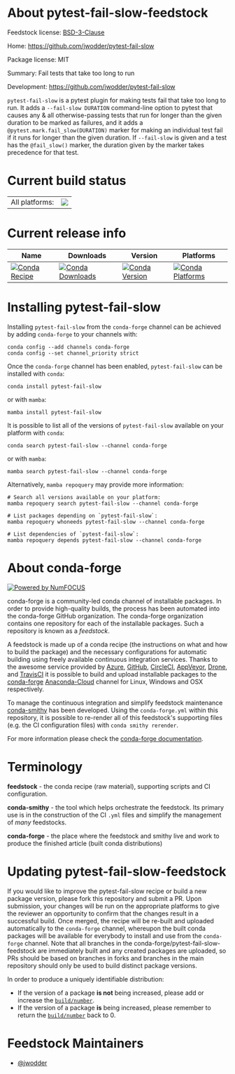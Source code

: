 About pytest-fail-slow-feedstock
================================

Feedstock license: [BSD-3-Clause](https://github.com/conda-forge/pytest-fail-slow-feedstock/blob/main/LICENSE.txt)

Home: https://github.com/jwodder/pytest-fail-slow

Package license: MIT

Summary: Fail tests that take too long to run

Development: https://github.com/jwodder/pytest-fail-slow

`pytest-fail-slow` is a pytest plugin for making tests fail that take too
long to run.  It adds a `--fail-slow DURATION` command-line option to
pytest that causes any & all otherwise-passing tests that run for longer
than the given duration to be marked as failures, and it adds a
`@pytest.mark.fail_slow(DURATION)` marker for making an individual test
fail if it runs for longer than the given duration.  If `--fail-slow` is
given and a test has the `@fail_slow()` marker, the duration given by the
marker takes precedence for that test.


Current build status
====================


<table><tr><td>All platforms:</td>
    <td>
      <a href="https://dev.azure.com/conda-forge/feedstock-builds/_build/latest?definitionId=16015&branchName=main">
        <img src="https://dev.azure.com/conda-forge/feedstock-builds/_apis/build/status/pytest-fail-slow-feedstock?branchName=main">
      </a>
    </td>
  </tr>
</table>

Current release info
====================

| Name | Downloads | Version | Platforms |
| --- | --- | --- | --- |
| [![Conda Recipe](https://img.shields.io/badge/recipe-pytest--fail--slow-green.svg)](https://anaconda.org/conda-forge/pytest-fail-slow) | [![Conda Downloads](https://img.shields.io/conda/dn/conda-forge/pytest-fail-slow.svg)](https://anaconda.org/conda-forge/pytest-fail-slow) | [![Conda Version](https://img.shields.io/conda/vn/conda-forge/pytest-fail-slow.svg)](https://anaconda.org/conda-forge/pytest-fail-slow) | [![Conda Platforms](https://img.shields.io/conda/pn/conda-forge/pytest-fail-slow.svg)](https://anaconda.org/conda-forge/pytest-fail-slow) |

Installing pytest-fail-slow
===========================

Installing `pytest-fail-slow` from the `conda-forge` channel can be achieved by adding `conda-forge` to your channels with:

```
conda config --add channels conda-forge
conda config --set channel_priority strict
```

Once the `conda-forge` channel has been enabled, `pytest-fail-slow` can be installed with `conda`:

```
conda install pytest-fail-slow
```

or with `mamba`:

```
mamba install pytest-fail-slow
```

It is possible to list all of the versions of `pytest-fail-slow` available on your platform with `conda`:

```
conda search pytest-fail-slow --channel conda-forge
```

or with `mamba`:

```
mamba search pytest-fail-slow --channel conda-forge
```

Alternatively, `mamba repoquery` may provide more information:

```
# Search all versions available on your platform:
mamba repoquery search pytest-fail-slow --channel conda-forge

# List packages depending on `pytest-fail-slow`:
mamba repoquery whoneeds pytest-fail-slow --channel conda-forge

# List dependencies of `pytest-fail-slow`:
mamba repoquery depends pytest-fail-slow --channel conda-forge
```


About conda-forge
=================

[![Powered by
NumFOCUS](https://img.shields.io/badge/powered%20by-NumFOCUS-orange.svg?style=flat&colorA=E1523D&colorB=007D8A)](https://numfocus.org)

conda-forge is a community-led conda channel of installable packages.
In order to provide high-quality builds, the process has been automated into the
conda-forge GitHub organization. The conda-forge organization contains one repository
for each of the installable packages. Such a repository is known as a *feedstock*.

A feedstock is made up of a conda recipe (the instructions on what and how to build
the package) and the necessary configurations for automatic building using freely
available continuous integration services. Thanks to the awesome service provided by
[Azure](https://azure.microsoft.com/en-us/services/devops/), [GitHub](https://github.com/),
[CircleCI](https://circleci.com/), [AppVeyor](https://www.appveyor.com/),
[Drone](https://cloud.drone.io/welcome), and [TravisCI](https://travis-ci.com/)
it is possible to build and upload installable packages to the
[conda-forge](https://anaconda.org/conda-forge) [Anaconda-Cloud](https://anaconda.org/)
channel for Linux, Windows and OSX respectively.

To manage the continuous integration and simplify feedstock maintenance
[conda-smithy](https://github.com/conda-forge/conda-smithy) has been developed.
Using the ``conda-forge.yml`` within this repository, it is possible to re-render all of
this feedstock's supporting files (e.g. the CI configuration files) with ``conda smithy rerender``.

For more information please check the [conda-forge documentation](https://conda-forge.org/docs/).

Terminology
===========

**feedstock** - the conda recipe (raw material), supporting scripts and CI configuration.

**conda-smithy** - the tool which helps orchestrate the feedstock.
                   Its primary use is in the construction of the CI ``.yml`` files
                   and simplify the management of *many* feedstocks.

**conda-forge** - the place where the feedstock and smithy live and work to
                  produce the finished article (built conda distributions)


Updating pytest-fail-slow-feedstock
===================================

If you would like to improve the pytest-fail-slow recipe or build a new
package version, please fork this repository and submit a PR. Upon submission,
your changes will be run on the appropriate platforms to give the reviewer an
opportunity to confirm that the changes result in a successful build. Once
merged, the recipe will be re-built and uploaded automatically to the
`conda-forge` channel, whereupon the built conda packages will be available for
everybody to install and use from the `conda-forge` channel.
Note that all branches in the conda-forge/pytest-fail-slow-feedstock are
immediately built and any created packages are uploaded, so PRs should be based
on branches in forks and branches in the main repository should only be used to
build distinct package versions.

In order to produce a uniquely identifiable distribution:
 * If the version of a package **is not** being increased, please add or increase
   the [``build/number``](https://docs.conda.io/projects/conda-build/en/latest/resources/define-metadata.html#build-number-and-string).
 * If the version of a package **is** being increased, please remember to return
   the [``build/number``](https://docs.conda.io/projects/conda-build/en/latest/resources/define-metadata.html#build-number-and-string)
   back to 0.

Feedstock Maintainers
=====================

* [@jwodder](https://github.com/jwodder/)

